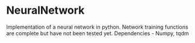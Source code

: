 # NeuralNetwork
Implementation of a neural network in python.
Network training functions are complete but have not been tested yet.
Dependencies - Numpy, tqdm 
